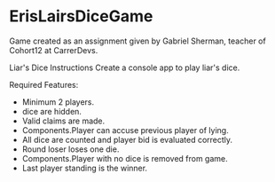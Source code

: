 # ErisLairsDiceGame

Game created as an assignment given by Gabriel Sherman, teacher of Cohort12 at CarrerDevs.

Liar's Dice Instructions
Create a console app to play liar's dice.

Required Features:

- Minimum 2 players. <br/>
- dice are hidden. <br/>
- Valid claims are made. <br/>
- Components.Player can accuse previous player of lying. <br/>
- All dice are counted and player bid is evaluated correctly. <br/>
- Round loser loses one die. <br/>
- Components.Player with no dice is removed from game. <br/>
- Last player standing is the winner. <br/>
